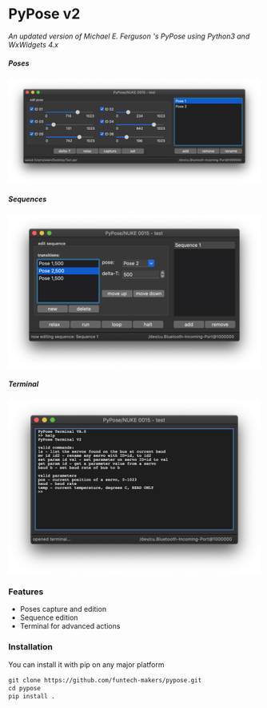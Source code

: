# PyPose v2

*An updated version of Michael E. Ferguson 's PyPose using Python3 and WxWidgets 4.x*

##### Poses

![Poses](/docs/imgs/poses.png?raw=true)


##### Sequences

![Sequences](/docs/imgs/sequences.png?raw=true)


##### Terminal

![Sequences](/docs/imgs/terminal.png?raw=true)


### Features

- Poses capture and edition
- Sequence edition
- Terminal for advanced actions


### Installation

You can install it with pip on any major platform

```
git clone https://github.com/funtech-makers/pypose.git
cd pypose
pip install .
```
